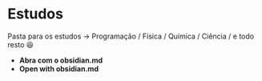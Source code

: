 # Estudos
Pasta para os estudos -> Programação / Física / Química / Ciência / e todo resto 😆
- **Abra com o obsidian.md**
- **Open with obsidian.md**
